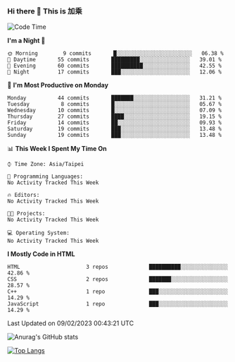 ### Hi there 👋 This is 加乘



<!--START_SECTION:waka-->
![Code Time](http://img.shields.io/badge/Code%20Time-25%20mins-blue)

**I'm a Night 🦉** 

```text
🌞 Morning        9 commits       █░░░░░░░░░░░░░░░░░░░░░░░░   06.38 % 
🌆 Daytime       55 commits       █████████░░░░░░░░░░░░░░░░   39.01 % 
🌃 Evening       60 commits       ██████████░░░░░░░░░░░░░░░   42.55 % 
🌙 Night         17 commits       ███░░░░░░░░░░░░░░░░░░░░░░   12.06 % 

```
📅 **I'm Most Productive on Monday** 

```text
Monday          44 commits       ███████░░░░░░░░░░░░░░░░░░   31.21 % 
Tuesday          8 commits       █░░░░░░░░░░░░░░░░░░░░░░░░   05.67 % 
Wednesday       10 commits       █░░░░░░░░░░░░░░░░░░░░░░░░   07.09 % 
Thursday        27 commits       ████░░░░░░░░░░░░░░░░░░░░░   19.15 % 
Friday          14 commits       ██░░░░░░░░░░░░░░░░░░░░░░░   09.93 % 
Saturday        19 commits       ███░░░░░░░░░░░░░░░░░░░░░░   13.48 % 
Sunday          19 commits       ███░░░░░░░░░░░░░░░░░░░░░░   13.48 % 

```


📊 **This Week I Spent My Time On** 

```text
⌚︎ Time Zone: Asia/Taipei

💬 Programming Languages: 
No Activity Tracked This Week

🔥 Editors: 
No Activity Tracked This Week

🐱‍💻 Projects: 
No Activity Tracked This Week

💻 Operating System: 
No Activity Tracked This Week

```

**I Mostly Code in HTML** 

```text
HTML                     3 repos             ██████████░░░░░░░░░░░░░░░   42.86 % 
CSS                      2 repos             ███████░░░░░░░░░░░░░░░░░░   28.57 % 
C++                      1 repo              ███░░░░░░░░░░░░░░░░░░░░░░   14.29 % 
JavaScript               1 repo              ███░░░░░░░░░░░░░░░░░░░░░░   14.29 % 

```



 Last Updated on 09/02/2023 00:43:21 UTC
<!--END_SECTION:waka-->


![Anurag's GitHub stats](https://github-readme-stats.vercel.app/api?username=40436michael&show_icons=true)

[![Top Langs](https://github-readme-stats.vercel.app/api/top-langs/?username=40436michael&layout=compact)](https://github.com/anuraghazra/github-readme-stats)



<!--
**40436michael/40436michael** is a ✨ _special_ ✨ repository because its `README.md` (this file) appears on your GitHub profile.

Here are some ideas to get you started:

- 🔭 I’m currently working on ...
- 🌱 I’m currently learning ...
- 👯 I’m looking to collaborate on ...
- 🤔 I’m looking for help with ...
- 💬 Ask me about ...
- 📫 How to reach me: ...
- 😄 Pronouns: ...
- ⚡ Fun fact: ...
-->
